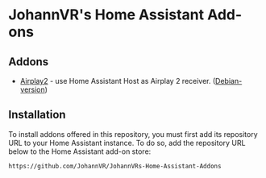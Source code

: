 # JohannVR's Home Assistant Add-ons

## Addons

* [Airplay2](https://github.com/JohannVR/JohannVRs-Home-Assistant-Addons/tree/main/Airplay2Alpine) - use Home Assistant Host as Airplay 2 receiver. ([Debian-version](https://github.com/JohannVR/JohannVRs-Home-Assistant-Addons/tree/main/Airplay2))

## Installation

To install addons offered in this repository, you must first add its repository URL to your Home Assistant instance. To do so, add the repository URL below to the Home Assistant add-on store:

`https://github.com/JohannVR/JohannVRs-Home-Assistant-Addons`